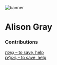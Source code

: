 <html><body><img id="banner" src="/sahd/images/banners/banner.png" alt="banner" /></body></html>

# **Alison Gray**


### Contributions
[גְּאֻלָּה – to save, help](../words/to_save,_help.md)<br>[גְּאוּלִים – to save, help](../words/to_save,_help.md)<br>